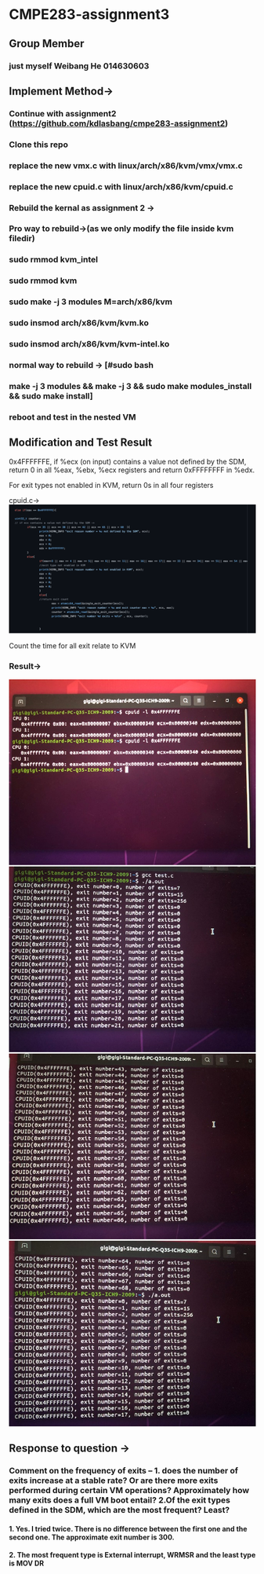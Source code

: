 # CMPE283-assignment3
## Group Member
### just myself Weibang He 014630603

## Implement Method->
### Continue with assignment2 (https://github.com/kdlasbang/cmpe283-assignment2)
### Clone this repo
### replace the new vmx.c with linux/arch/x86/kvm/vmx/vmx.c
### replace the new cpuid.c with linux/arch/x86/kvm/cpuid.c
### Rebuild the kernal as assignment 2 ->
### Pro way to rebuild->(as we only modify the file inside kvm filedir)
### sudo rmmod kvm_intel
### sudo rmmod kvm
### sudo make -j 3 modules M=arch/x86/kvm
### sudo insmod arch/x86/kvm/kvm.ko
### sudo insmod arch/x86/kvm/kvm-intel.ko
### normal way to rebuild -> [#sudo bash
### make -j 3 modules && make -j 3 && sudo make modules_install && sudo make install]
### reboot and test in the nested VM

## Modification and Test Result
0x4FFFFFFE, if %ecx (on input) contains a value not defined by the SDM, return 0 in all %eax, %ebx, %ecx registers and return 0xFFFFFFFF in %edx. 

For exit types not enabled in KVM, return 0s in all four registers

cpuid.c->
![](https://github.com/kdlasbang/cmpe283/blob/main/assignment3/%E6%88%AA%E5%B1%8F2021-05-06%E4%B8%8B%E5%8D%881.30.15.png)

Count the time for all exit relate to KVM

### Result->
![](https://github.com/kdlasbang/cmpe283/blob/main/assignment3/IMG_6073.jpg)
![](https://github.com/kdlasbang/cmpe283/blob/main/assignment3/IMG_6074.jpg)
![](https://github.com/kdlasbang/cmpe283/blob/main/assignment3/IMG_6075.jpg)
![](https://github.com/kdlasbang/cmpe283/blob/main/assignment3/IMG_6076.jpg)

## Response to question ->
### Comment on the frequency of exits – 1. does the number of exits increase at a stable rate? Or are there more exits performed during certain VM operations? Approximately how many exits does a full VM boot entail? 2.Of the exit types defined in the SDM, which are the most frequent? Least? 

#### 1. Yes. I tried twice. There is no difference between the first one and the second one.  The approximate exit number is 300.
#### 2. The most frequent type is External interrupt, WRMSR and the least type is MOV DR
